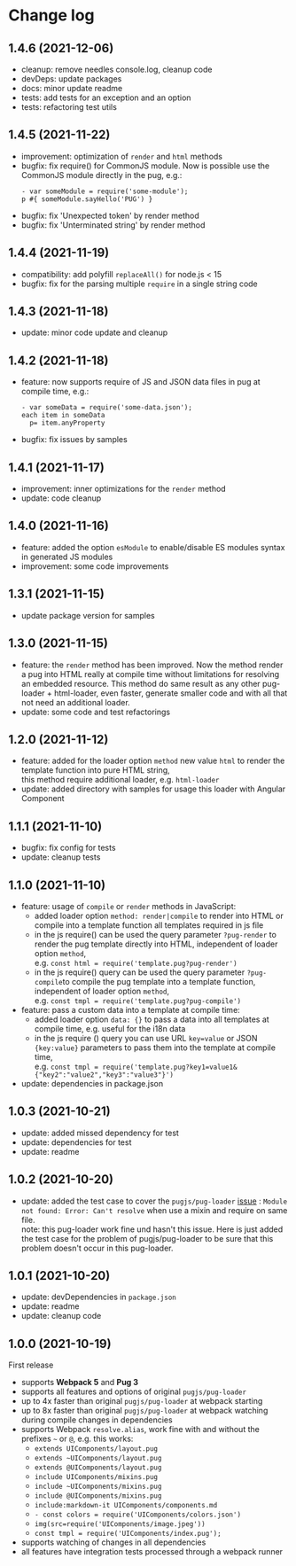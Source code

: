 # Change log

## 1.4.6 (2021-12-06)
- cleanup: remove needles console.log, cleanup code 
- devDeps: update packages
- docs: minor update readme
- tests: add tests for an exception and an option
- tests: refactoring test utils

## 1.4.5 (2021-11-22)
- improvement: optimization of `render` and `html` methods
- bugfix: fix require() for CommonJS module. Now is possible use the CommonJS module directly in the pug, e.g.:
  ```pug
  - var someModule = require('some-module');
  p #{ someModule.sayHello('PUG') }
  ```
- bugfix: fix 'Unexpected token' by render method
- bugfix: fix 'Unterminated string' by render method

## 1.4.4 (2021-11-19)
- compatibility: add polyfill `replaceAll()` for node.js < 15
- bugfix: fix for the parsing multiple `require` in a single string code

## 1.4.3 (2021-11-18)
- update: minor code update and cleanup

## 1.4.2 (2021-11-18)
- feature: now supports require of JS and JSON data files in pug at compile time, e.g.:
  ```pug
  - var someData = require('some-data.json');
  each item in someData
    p= item.anyProperty
  ```
- bugfix: fix issues by samples

## 1.4.1 (2021-11-17)
- improvement: inner optimizations for the `render` method
- update: code cleanup

## 1.4.0 (2021-11-16)
- feature: added the option `esModule` to enable/disable ES modules syntax in generated JS modules
- improvement: some code improvements

## 1.3.1 (2021-11-15)
- update package version for samples

## 1.3.0 (2021-11-15)
- feature: the `render` method has been improved. Now the method render a pug into HTML really at compile time without limitations for resolving an embedded resource.
  This method do same result as any other pug-loader + html-loader, even faster, generate smaller code and with all that not need an additional loader.
- update: some code and test refactorings

## 1.2.0 (2021-11-12)
- feature: added for the loader option `method` new value `html` to render the template function into pure HTML string,\
  this method require additional loader, e.g. `html-loader`
- update: added directory with samples for usage this loader with Angular Component

## 1.1.1 (2021-11-10)
- bugfix: fix config for tests
- update: cleanup tests

## 1.1.0 (2021-11-10)
- feature: usage of `compile` or `render` methods in JavaScript:  
  - added loader option `method: render|compile` to render into HTML or compile into a template function all templates required in js file
  - in the js require() can be used the query parameter `?pug-render` to render the pug template directly into HTML, independent of loader option `method`, \
    e.g. `const html = require('template.pug?pug-render')`
  - in the js require() query can be used the query parameter `?pug-compile`to compile the pug template into a template function, independent of loader option `method`, \
    e.g. `const tmpl = require('template.pug?pug-compile')`
- feature: pass a custom data into a template at compile time: 
  - added loader option `data: {}` to pass a data into all templates at compile time, e.g. useful for the i18n data
  - in the js require () query you can use URL `key=value` or JSON `{key:value}` parameters to pass them into the template at compile time, \
    e.g. `const tmpl = require('template.pug?key1=value1&{"key2":"value2","key3":"value3"}')`
- update: dependencies in package.json

## 1.0.3 (2021-10-21)
- update: added missed dependency for test
- update: dependencies for test
- update: readme

## 1.0.2 (2021-10-20)
- update: added the test case to cover the `pugjs/pug-loader` [issue](https://github.com/pugjs/pug-loader/issues/123) : `Module not found: Error: Can't resolve` when use a mixin and require on same file.\
  note: this pug-loader work fine und hasn't this issue. Here is just added the test case for the problem of pugjs/pug-loader to be sure that this problem doesn't occur in this pug-loader.

## 1.0.1 (2021-10-20)
- update: devDependencies in `package.json`
- update: readme
- update: cleanup code

## 1.0.0 (2021-10-19)
First release
- supports **Webpack 5** and **Pug 3**
- supports all features and options of original `pugjs/pug-loader`
- up to 4x faster than original `pugjs/pug-loader` at webpack starting
- up to 8x faster than original `pugjs/pug-loader` at webpack watching during compile changes in dependencies
- supports Webpack `resolve.alias`, work fine with and without the prefixes `~` or `@`, e.g. this works:
  - `extends UIComponents/layout.pug`
  - `extends ~UIComponents/layout.pug`
  - `extends @UIComponents/layout.pug`
  - `include UIComponents/mixins.pug`
  - `include ~UIComponents/mixins.pug`
  - `include @UIComponents/mixins.pug`
  - `include:markdown-it UIComponents/components.md`
  - `- const colors = require('UIComponents/colors.json')`
  - `img(src=require('UIComponents/image.jpeg'))`
  - `const tmpl = require('UIComponents/index.pug');`
- supports watching of changes in all dependencies
- all features have integration tests processed through a webpack runner
